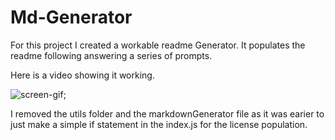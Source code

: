 # Md-Generator

For this project I created a workable readme Generator. It populates the readme following answering a series of prompts.

Here is a video showing it working.

![screen-gif](./Develop./working.gif);


I removed the utils folder and the markdownGenerator file as it was earier to just make a simple if statement in the index.js for the license population.